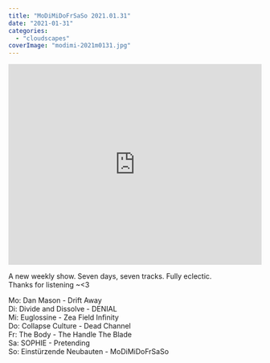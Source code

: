 ```yaml
---
title: "MoDiMiDoFrSaSo 2021.01.31"
date: "2021-01-31"
categories: 
  - "cloudscapes"
coverImage: "modimi-2021m0131.jpg"
---
```


<iframe width="100%" height="400" src="https://www.mixcloud.com/widget/iframe/?feed=%2Feveningoflight%2Fmodimidofrsaso-20210131%2F" frameborder="0"></iframe>

A new weekly show. Seven days, seven tracks. Fully eclectic.  
Thanks for listening ~<3

Mo: Dan Mason - Drift Away  
Di: Divide and Dissolve - DENIAL  
Mi: Euglossine - Zea Field Infinity  
Do: Collapse Culture - Dead Channel  
Fr: The Body - The Handle The Blade  
Sa: SOPHIE - Pretending  
So: Einstürzende Neubauten - MoDiMiDoFrSaSo
